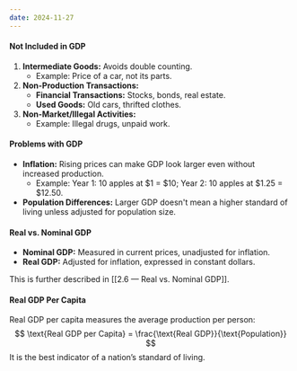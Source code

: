 ```yaml
---
date: 2024-11-27
---
```

#### Not Included in GDP
1. **Intermediate Goods:** Avoids double counting.
   - Example: Price of a car, not its parts.  
2. **Non-Production Transactions:**  
   - **Financial Transactions:** Stocks, bonds, real estate.  
   - **Used Goods:** Old cars, thrifted clothes.  
3. **Non-Market/Illegal Activities:**  
   - Example: Illegal drugs, unpaid work.

#### Problems with GDP
- **Inflation:** Rising prices can make GDP look larger even without increased production.  
   - Example: Year 1: 10 apples at \$1 = \$10; Year 2: 10 apples at \$1.25 = \$12.50.  
- **Population Differences:** Larger GDP doesn't mean a higher standard of living unless adjusted for population size.

#### Real vs. Nominal GDP
- **Nominal GDP:** Measured in current prices, unadjusted for inflation.  
- **Real GDP:** Adjusted for inflation, expressed in constant dollars.

This is further described in [[2.6 — Real vs. Nominal GDP]].
#### Real GDP Per Capita
Real GDP per capita measures the average production per person:  
$$
\text{Real GDP per Capita} = \frac{\text{Real GDP}}{\text{Population}}
$$
It is the best indicator of a nation’s standard of living.

